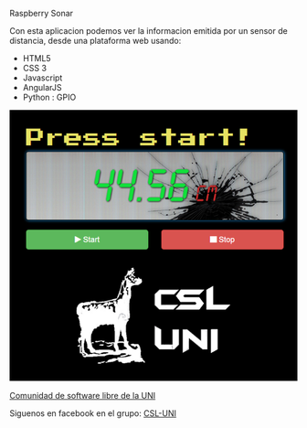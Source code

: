 Raspberry Sonar 

Con esta aplicacion podemos ver la informacion emitida por un sensor de distancia, desde una plataforma web usando:

- HTML5
- CSS 3
- Javascript
- AngularJS
- Python : GPIO


![CSL UNI](/img/snapshots/snapshot.png)

[Comunidad de software libre de la UNI](http://csluni.org)

Siguenos en facebook en el grupo:
[CSL-UNI](https://www.facebook.com/groups/csluni/)
